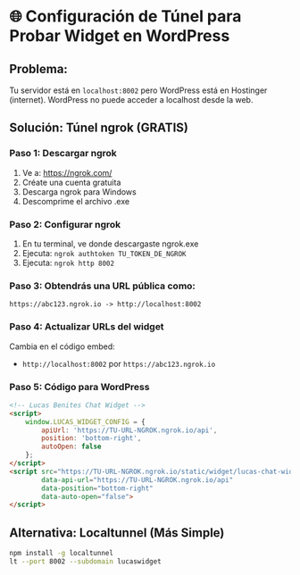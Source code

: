 # 🌐 Configuración de Túnel para Probar Widget en WordPress

## Problema:
Tu servidor está en `localhost:8002` pero WordPress está en Hostinger (internet).
WordPress no puede acceder a localhost desde la web.

## Solución: Túnel ngrok (GRATIS)

### Paso 1: Descargar ngrok
1. Ve a: https://ngrok.com/
2. Créate una cuenta gratuita
3. Descarga ngrok para Windows
4. Descomprime el archivo .exe

### Paso 2: Configurar ngrok
1. En tu terminal, ve donde descargaste ngrok.exe
2. Ejecuta: `ngrok authtoken TU_TOKEN_DE_NGROK`
3. Ejecuta: `ngrok http 8002`

### Paso 3: Obtendrás una URL pública como:
```
https://abc123.ngrok.io -> http://localhost:8002
```

### Paso 4: Actualizar URLs del widget
Cambia en el código embed:
- `http://localhost:8002` por `https://abc123.ngrok.io`

### Paso 5: Código para WordPress
```html
<!-- Lucas Benites Chat Widget -->
<script>
    window.LUCAS_WIDGET_CONFIG = {
        apiUrl: 'https://TU-URL-NGROK.ngrok.io/api',
        position: 'bottom-right',
        autoOpen: false
    };
</script>
<script src="https://TU-URL-NGROK.ngrok.io/static/widget/lucas-chat-widget.js" 
        data-api-url="https://TU-URL-NGROK.ngrok.io/api"
        data-position="bottom-right"
        data-auto-open="false">
</script>
```

## Alternativa: Localtunnel (Más Simple)
```bash
npm install -g localtunnel
lt --port 8002 --subdomain lucaswidget
```